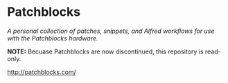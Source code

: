 # Patchblocks

*A personal collection of patches, snippets, and Alfred workflows for use with the Patchblocks hardware.*

**NOTE:**
Becuase Patchblocks are now discontinued, this repository is read-only.

http://patchblocks.com/